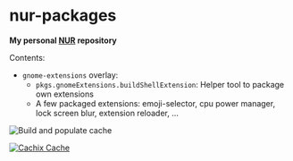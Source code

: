 # nur-packages

**My personal [NUR](https://github.com/nix-community/NUR) repository**

Contents:

- `gnome-extensions` overlay:
	- `pkgs.gnomeExtensions.buildShellExtension`: Helper tool to package own extensions
	- A few packaged extensions: emoji-selector, cpu power manager, lock screen blur, extension reloader, …

<!-- Remove this if you don't use github actions -->
![Build and populate cache](https://github.com/piegamesde/nur-packages/workflows/Build%20and%20populate%20cache/badge.svg)
<!--
Uncomment this if you use travis:

[![Build Status](https://travis-ci.com/<YOUR_TRAVIS_USERNAME>/nur-packages.svg?branch=master)](https://travis-ci.com/<YOUR_TRAVIS_USERNAME>/nur-packages)
-->
[![Cachix Cache](https://img.shields.io/badge/cachix-<YOUR_CACHIX_CACHE_NAME>-blue.svg)](https://<YOUR_CACHIX_CACHE_NAME>.cachix.org)
